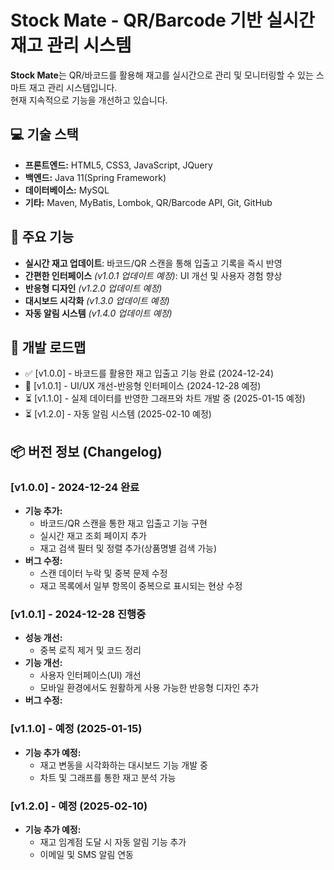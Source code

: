 # Stock Mate - QR/Barcode 기반 실시간 재고 관리 시스템

**Stock Mate**는 QR/바코드를 활용해 재고를 실시간으로 관리 및 모니터링할 수 있는 스마트 재고 관리 시스템입니다.  
현재 지속적으로 기능을 개선하고 있습니다.

## 💻 기술 스택
- **프론트엔드:** HTML5, CSS3, JavaScript, JQuery  
- **백엔드:** Java 11(Spring Framework)  
- **데이터베이스:** MySQL
- **기타:** Maven, MyBatis, Lombok, QR/Barcode API, Git, GitHub

## 🚀 주요 기능
- **실시간 재고 업데이트**: 바코드/QR 스캔을 통해 입출고 기록을 즉시 반영
- **간편한 인터페이스** *(v1.0.1 업데이트 예정)*: UI 개선 및 사용자 경험 향상  
- **반응형 디자인** *(v1.2.0 업데이트 예정)*
- **대시보드 시각화** *(v1.3.0 업데이트 예정)*
- **자동 알림 시스템** *(v1.4.0 업데이트 예정)*

## 📅 개발 로드맵
- ✅ [v1.0.0] - 바코드를 활용한 재고 입출고 기능 완료 (2024-12-24)  
- 🚧 [v1.0.1] - UI/UX 개선-반응형 인터페이스 (2024-12-28 예정)  
- ⏳ [v1.1.0] - 실제 데이터를 반영한 그래프와 차트 개발 중 (2025-01-15 예정)  
- ⏳ [v1.2.0] - 자동 알림 시스템 (2025-02-10 예정)  


## 📦 버전 정보 (Changelog)

### [v1.0.0] - 2024-12-24 완료
- **기능 추가:**
  - 바코드/QR 스캔을 통한 재고 입출고 기능 구현
  - 실시간 재고 조회 페이지 추가
  - 재고 검색 필터 및 정렬 추가(상품명별 검색 가능)  
- **버그 수정:**  
  - 스캔 데이터 누락 및 중복 문제 수정  
  - 재고 목록에서 일부 항목이 중복으로 표시되는 현상 수정
  
### [v1.0.1] - 2024-12-28 진행중
- **성능 개선:**  
  - 중복 로직 제거 및 코드 정리  
- **기능 개선:**  
  - 사용자 인터페이스(UI) 개선  
  - 모바일 환경에서도 원활하게 사용 가능한 반응형 디자인 추가 
- **버그 수정:**    


### [v1.1.0] - 예정 (2025-01-15)
- **기능 추가 예정:**  
  - 재고 변동을 시각화하는 대시보드 기능 개발 중  
  - 차트 및 그래프를 통한 재고 분석 가능  


### [v1.2.0] - 예정 (2025-02-10)
- **기능 추가 예정:**  
  - 재고 임계점 도달 시 자동 알림 기능 추가  
  - 이메일 및 SMS 알림 연동  
 
